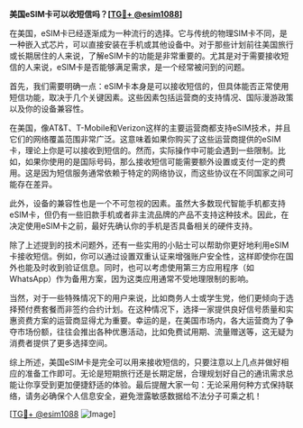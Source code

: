 **美国eSIM卡可以收短信吗？[[TG💪+ @esim1088](https://t.me/s/esim1088)]**

在美国，eSIM卡已经逐渐成为一种流行的选择。它与传统的物理SIM卡不同，是一种嵌入式芯片，可以直接安装在手机或其他设备中。对于那些计划前往美国旅行或长期居住的人来说，了解eSIM卡的功能是非常重要的。尤其是对于需要接收短信的人来说，eSIM卡是否能够满足需求，是一个经常被问到的问题。

首先，我们需要明确一点：eSIM卡本身是可以接收短信的，但具体能否正常使用短信功能，取决于几个关键因素。这些因素包括运营商的支持情况、国际漫游政策以及你的设备兼容性。

在美国，像AT&T、T-Mobile和Verizon这样的主要运营商都支持eSIM技术，并且它们的网络覆盖范围非常广泛。这意味着如果你购买了这些运营商提供的eSIM卡，理论上你是可以接收到短信的。然而，实际操作中可能会遇到一些限制。比如，如果你使用的是国际号码，那么接收短信可能需要额外设置或支付一定的费用。这是因为短信服务通常依赖于特定的网络协议，而这些协议在不同国家之间可能存在差异。

此外，设备的兼容性也是一个不可忽视的因素。虽然大多数现代智能手机都支持eSIM卡，但仍有一些旧款手机或者非主流品牌的产品不支持这种技术。因此，在决定使用eSIM卡之前，最好先确认你的手机是否具备相关的硬件支持。

除了上述提到的技术问题外，还有一些实用的小贴士可以帮助你更好地利用eSIM卡接收短信。例如，你可以通过设置双重认证来增强账户安全性，这样即使你在国外也能及时收到验证信息。同时，也可以考虑使用第三方应用程序（如WhatsApp）作为备用方案，因为这类应用通常不受地理限制的影响。

当然，对于一些特殊情况下的用户来说，比如商务人士或学生党，他们更倾向于选择预付费套餐而非签约合约计划。在这种情况下，选择一家提供良好信号质量和实惠资费方案的运营商显得尤为重要。幸运的是，在美国市场内，各大运营商为了争夺市场份额，往往会推出各种优惠活动，比如免费试用期、流量赠送等，这无疑为消费者提供了更多选择空间。

综上所述，美国eSIM卡是完全可以用来接收短信的，只要注意以上几点并做好相应的准备工作即可。无论是短期旅行还是长期定居，合理规划好自己的通讯需求总能让你享受到更加便捷舒适的体验。最后提醒大家一句：无论采用何种方式保持联络，请务必确保个人信息安全，避免泄露敏感数据给不法分子可乘之机！

[[TG💪+ @esim1088](https://t.me/s/esim1088) ![Image](https://i.postimg.cc/4NQfJmqS/Snipaste-2025-05-13-00-14-12.png)]